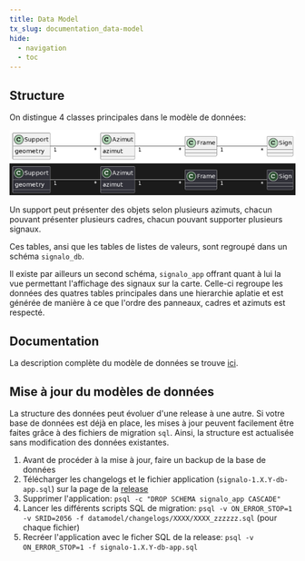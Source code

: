 ```yaml
---
title: Data Model
tx_slug: documentation_data-model
hide:
  - navigation
  - toc
---
```


## Structure

On distingue 4 classes principales dans le modèle de données:
<!--
https://www.plantuml.com/plantuml/duml/JSj12i8m48NX_PpYaQMGXJUe6o_G4uHsZ85CKYQJXOft5ws1hlw1RzxKBAXroPJvPh0AJV5kM9FoOgaMeYM7rZ3tRQjgU14GkGgRFkWzzF9CqdSCl_DBO-BE3jvxk9CRZ_JlaQuQX45xZZ2dM6ZYidR97m00
@startuml
left to right direction
class Support { geometry }
class Azimut { azimut }
Support "1" --- "*" Azimut
Azimut "1" --- "*" Frame
Frame "1" --- "*" Sign
@enduml
-->

![Classes](./assets/images/signalo_classes.png#only-light)
![Classes](./assets/images/signalo_classes_dark.png#only-dark)

Un support peut présenter des objets selon plusieurs azimuts, chacun pouvant présenter plusieurs cadres, chacun pouvant supporter plusieurs signaux.

Ces tables, ansi que les tables de listes de valeurs, sont regroupé dans un schéma `signalo_db`.

Il existe par ailleurs un second schéma, `signalo_app` offrant quant à lui la vue permettant l'affichage des signaux sur la carte. Celle-ci regroupe les données des quatres tables principales dans une hierarchie aplatie et est générée de manière à ce que l'ordre des panneaux, cadres et azimuts est respecté.

## Documentation

La description complète du modèle de données se trouve [ici](https://www.signalo.ch/model-documentation).

## Mise à jour du modèles de données

La structure des données peut évoluer d'une release à une autre. Si votre base de données est déjà en place, les mises à jour peuvent facilement être faites grâce à des fichiers de migration `sql`. Ainsi, la structure est actualisée sans modification des données existantes.

1. Avant de procéder à la mise à jour, faire un backup de la base de données
2. Télécharger les changelogs et le fichier application (`signalo-1.X.Y-db-app.sql`) sur la page de la [release](https://github.com/opengisch/signalo/releases/latest)
3. Supprimer l'application: `psql -c "DROP SCHEMA signalo_app CASCADE"`
4. Lancer les différents scripts SQL de migration: `psql -v ON_ERROR_STOP=1 -v SRID=2056 -f datamodel/changelogs/XXXX/XXXX_zzzzzz.sql` (pour chaque fichier)
5. Recréer l'application avec le ficher SQL de la release: `psql -v ON_ERROR_STOP=1 -f signalo-1.X.Y-db-app.sql`
